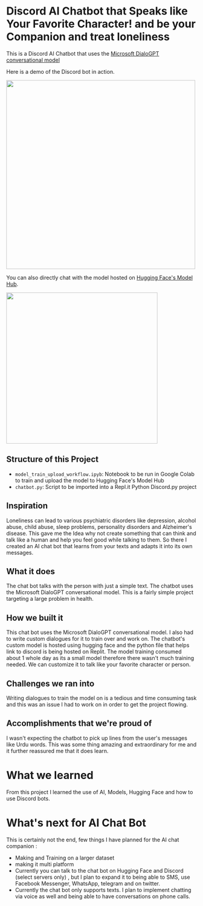 # Discord AI Chatbot that Speaks like Your Favorite Character! and be your Companion and treat loneliness


This is a Discord AI Chatbot that uses the [Microsoft DialoGPT conversational model](https://huggingface.co/microsoft/DialoGPT-medium)


Here is a demo of the Discord bot in action.

<img src="https://github.com/Hamas-ur-Rehman/Hacktoberfest/blob/main/AI%20Discord%20ChatBot/resources/2gif2.gif?raw=true" width=500><br>

You can also directly chat with the model hosted on [Hugging Face's Model Hub](https://huggingface.co/Hamas/DialoGPT-large-jake2).

<img src="https://github.com/Hamas-ur-Rehman/Hacktoberfest/blob/main/AI%20Discord%20ChatBot/resources/1ezgif.com-gif-maker.gif?raw=true" width=400><br>

## Structure of this Project

- `model_train_upload_workflow.ipyb`: Notebook to be run in Google Colab to train and upload the model to Hugging Face's Model Hub
- `chatbot.py`: Script to be imported into a Repl.it Python Discord.py project

## Inspiration
Loneliness can lead to various psychiatric disorders like depression, alcohol abuse, child abuse, sleep problems, personality disorders and Alzheimer's disease. This gave me the Idea why not create something that can think and talk like a human and help you feel good while talking to them. So there I created an AI chat bot that learns from your texts and adapts it into its own messages.


## What it does
The chat bot talks with the person with just a simple text. The chatbot uses the Microsoft DialoGPT conversational model. This is a fairly simple project targeting a large problem in health.

## How we built it
This chat bot uses the Microsoft DialoGPT conversational model. I also had to write custom dialogues for it to train over and work on. The chatbot's custom model is hosted using hugging face and the python file that helps link to discord is being hosted on Replit. The model training consumed about 1 whole day as its a small model therefore there wasn't much training needed. We can customize it to talk like your favorite character or person.

## Challenges we ran into
Writing dialogues to train the model on is a tedious and time consuming task and this was an issue I had to work on in order to get the project flowing.

## Accomplishments that we're proud of
I wasn't expecting the chatbot to pick up lines from the user's messages like Urdu words. This was some thing amazing and extraordinary for me and it further reassured me that it does learn.

# What we learned
From this project I learned the use of AI, Models, Hugging Face and how to use Discord bots.

# What's next for AI Chat Bot 
This is certainly not the end, few things I have planned for the AI chat companion :

- Making and Training on a larger dataset
- making it multi platform
- Currently you can talk to the chat bot on Hugging Face and Discord (select servers only) , but I plan to expand it to being able to SMS, use Facebook Messenger, WhatsApp, telegram and on twitter.
- Currently the chat bot only supports texts. I plan to implement chatting via voice as well and being able to have conversations on phone calls.
